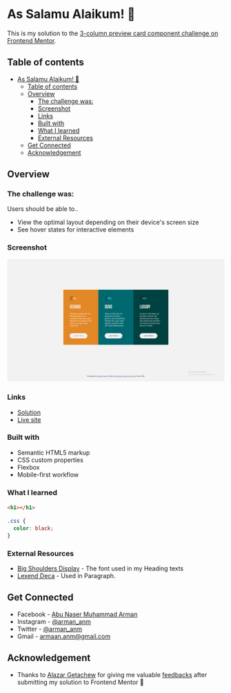 # As Salamu Alaikum! 👋 

This is my solution to the [3-column preview card component challenge on Frontend Mentor](https://www.frontendmentor.io/challenges/3column-preview-card-component-pH92eAR2-).
## Table of contents

- [As Salamu Alaikum! 👋](#as-salamu-alaikum-)
  - [Table of contents](#table-of-contents)
  - [Overview](#overview)
    - [The challenge was:](#the-challenge-was)
    - [Screenshot](#screenshot)
    - [Links](#links)
    - [Built with](#built-with)
    - [What I learned](#what-i-learned)
    - [External Resources](#external-resources)
  - [Get Connected](#get-connected)
  - [Acknowledgement](#acknowledgement)


## Overview

### The challenge was:

Users should be able to..

- View the optimal layout depending on their device's screen size
- See hover states for interactive elements

### Screenshot

![The screenshot of my solution](./images/screenshot.png)

### Links

- [Solution](https://www.frontendmentor.io/solutions/solution-to-3column-previewcard-component-challenge-using-flexbox-h-YuBCn58)
- [Live site](https://arman-anm.github.io/3-column-preview-card-component/)

### Built with

- Semantic HTML5 markup
- CSS custom properties
- Flexbox
- Mobile-first workflow

### What I learned


```html
<h1></h1>
```
```css
.css {
  color: black;
}
```

### External Resources

- [Big Shoulders Display](https://fonts.google.com/specimen/Big+Shoulders+Display) - The font used in my Heading texts
- [Lexend Deca](https://fonts.google.com/specimen/Lexend+Deca) - Used in Paragraph.


## Get Connected 

- Facebook - [Abu Naser Muhammad Arman](https://www.facebook.com/armaan.anm)
- Instagram - [@arman_anm](https://www.instagram.com/arman_anm/)
- Twitter - [@arman_anm](https://twitter.com/arman_anm)
- Gmail - <armaan.anm@gmail.com>

## Acknowledgement
- Thanks to [Alazar Getachew](https://github.com/AlazarG19) for giving me valuable [feedbacks](https://www.frontendmentor.io/solutions/solution-to-3column-previewcard-component-challenge-using-flexbox-h-YuBCn58#comment-623850e08a1c69047217f8ab) after submitting my solution to Frontend Mentor 🙂